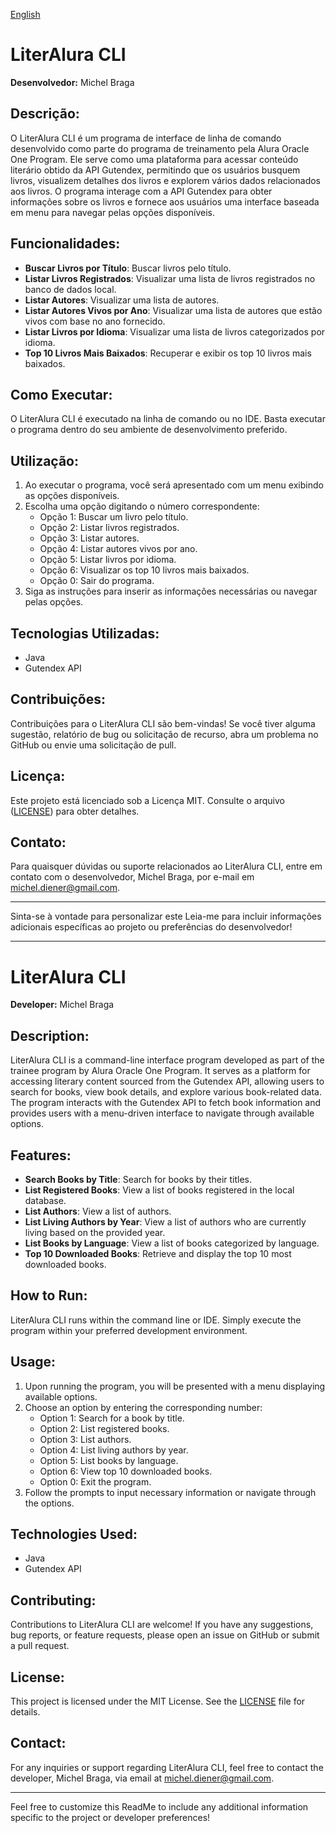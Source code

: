 [English](#english)

# LiterAlura CLI

**Desenvolvedor:** Michel Braga

## Descrição:
O LiterAlura CLI é um programa de interface de linha de comando desenvolvido como parte do programa de treinamento pela Alura Oracle One Program. Ele serve como uma plataforma para acessar conteúdo literário obtido da API Gutendex, permitindo que os usuários busquem livros, visualizem detalhes dos livros e explorem vários dados relacionados aos livros. O programa interage com a API Gutendex para obter informações sobre os livros e fornece aos usuários uma interface baseada em menu para navegar pelas opções disponíveis.

## Funcionalidades:
- **Buscar Livros por Título**: Buscar livros pelo título.
- **Listar Livros Registrados**: Visualizar uma lista de livros registrados no banco de dados local.
- **Listar Autores**: Visualizar uma lista de autores.
- **Listar Autores Vivos por Ano**: Visualizar uma lista de autores que estão vivos com base no ano fornecido.
- **Listar Livros por Idioma**: Visualizar uma lista de livros categorizados por idioma.
- **Top 10 Livros Mais Baixados**: Recuperar e exibir os top 10 livros mais baixados.

## Como Executar:
O LiterAlura CLI é executado na linha de comando ou no IDE. Basta executar o programa dentro do seu ambiente de desenvolvimento preferido.

## Utilização:
1. Ao executar o programa, você será apresentado com um menu exibindo as opções disponíveis.
2. Escolha uma opção digitando o número correspondente:
   - Opção 1: Buscar um livro pelo título.
   - Opção 2: Listar livros registrados.
   - Opção 3: Listar autores.
   - Opção 4: Listar autores vivos por ano.
   - Opção 5: Listar livros por idioma.
   - Opção 6: Visualizar os top 10 livros mais baixados.
   - Opção 0: Sair do programa.
3. Siga as instruções para inserir as informações necessárias ou navegar pelas opções.

## Tecnologias Utilizadas:
- Java
- Gutendex API

## Contribuições:
Contribuições para o LiterAlura CLI são bem-vindas! Se você tiver alguma sugestão, relatório de bug ou solicitação de recurso, abra um problema no GitHub ou envie uma solicitação de pull.

## Licença:
Este projeto está licenciado sob a Licença MIT. Consulte o arquivo ([LICENSE](https://github.com/mbraga2023/LiterAlura/blob/master/LICENSE)) para obter detalhes.

## Contato:
Para quaisquer dúvidas ou suporte relacionados ao LiterAlura CLI, entre em contato com o desenvolvedor, Michel Braga, por e-mail em [michel.diener@gmail.com](mailto:michel.diener@gmail.com).

---

Sinta-se à vontade para personalizar este Leia-me para incluir informações adicionais específicas ao projeto ou preferências do desenvolvedor!

---
<a name="english"></a>

# LiterAlura CLI

**Developer:** Michel Braga

## Description:
LiterAlura CLI is a command-line interface program developed as part of the trainee program by Alura Oracle One Program. It serves as a platform for accessing literary content sourced from the Gutendex API, allowing users to search for books, view book details, and explore various book-related data. The program interacts with the Gutendex API to fetch book information and provides users with a menu-driven interface to navigate through available options.

## Features:
- **Search Books by Title**: Search for books by their titles.
- **List Registered Books**: View a list of books registered in the local database.
- **List Authors**: View a list of authors.
- **List Living Authors by Year**: View a list of authors who are currently living based on the provided year.
- **List Books by Language**: View a list of books categorized by language.
- **Top 10 Downloaded Books**: Retrieve and display the top 10 most downloaded books.

## How to Run:
LiterAlura CLI runs within the command line or IDE. Simply execute the program within your preferred development environment.

## Usage:
1. Upon running the program, you will be presented with a menu displaying available options.
2. Choose an option by entering the corresponding number:
   - Option 1: Search for a book by title.
   - Option 2: List registered books.
   - Option 3: List authors.
   - Option 4: List living authors by year.
   - Option 5: List books by language.
   - Option 6: View top 10 downloaded books.
   - Option 0: Exit the program.
3. Follow the prompts to input necessary information or navigate through the options.

## Technologies Used:
- Java
- Gutendex API

## Contributing:
Contributions to LiterAlura CLI are welcome! If you have any suggestions, bug reports, or feature requests, please open an issue on GitHub or submit a pull request.

## License:
This project is licensed under the MIT License. See the [LICENSE](LICENSE) file for details.

## Contact:
For any inquiries or support regarding LiterAlura CLI, feel free to contact the developer, Michel Braga, via email at [michel.diener@gmail.com](mailto:michel.diener@gmail.com).

---

Feel free to customize this ReadMe to include any additional information specific to the project or developer preferences!
